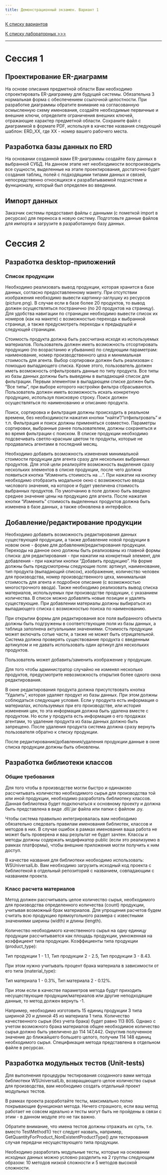 ```yaml
---
title: Демонстрационный экзамен. Вариант 1
---
```


[К списку вариантов](demo-exam.md)

[К списку лабораторных >>>](../../../README.md)

---

# Сессия 1

## Проектирование ER-диаграмм

На основе описания предметной области Вам необходимо спроектировать ER-диаграмму для будущей
системы. Обязательна 3 нормальная форма с обеспечением ссылочной целостности. При разработке
диаграммы обратите внимание на согласованную осмысленную схему именования, создайте
необходимые первичные и внешние ключи, определите ограничения внешних ключей, отражающие
характер предметной области. Сохраните файл с диаграммой в формате PDF, используя в качестве
названия следующий шаблон: ERD_XX, где XX - номер вашего рабочего места.

## Разработка базы данных по ERD

На основании созданной вами ER-диаграммы создайте базу данных в выбранной СУБД. На данном этапе
нет необходимости воспроизводить все сущности, выделенные на этапе проектирования, достаточно
будет создания таблиц, полей с подходящими типами данных и связей, непосредственно относящихся к
разрабатываемой подсистеме и функционалу, который был определен во введении.

## Импорт данных

Заказчик системы предоставил файлы с данными (с пометкой import в ресурсах) для переноса в новую
систему. Подготовьте данные файлов для импорта и загрузите в разработанную базу данных.

# Сессия 2

## Разработка desktop-приложений

### Список продукции

Необходимо реализовать вывод продукции, которая хранится в базе данных, согласно предоставленному
макету. При отсутствии изображения необходимо вывести картинку-заглушку из ресурсов (picture.png).
В случае если в базе более 20 продуктов, то вывод должен осуществляться постранично (по 20 продуктов
на страницу). Для удобства навигации по страницам необходимо вывести список их номеров (как на
макете) с возможностью перехода к выбранной странице, а также предусмотреть переходы к
предыдущей и следующей страницам.

Стоимость продукта должна быть рассчитана исходя из используемых материалов.
Пользователь должен иметь возможность отсортировать продукцию (по возрастанию и убыванию) по
следующим параметрам: наименование, номер производственного цеха и минимальная стоимость для
агента. Выбор сортировки должен быть реализован с помощью выпадающего списка.
Кроме этого, пользователь должен иметь возможность отфильтровать данные по типу продукта. Все типы
из базы данных должны быть выведены в выпадающий список для фильтрации. Первым элементом в
выпадающем списке должен быть “Все типы”, при выборе которого настройки фильтра сбрасываются.
Пользователь должен иметь возможность искать конкретную продукцию, используя поисковую строку.
Поиск должен осуществляться по наименованию и описанию продукта.

Поиск, сортировка и фильтрация должны происходить в реальном времени, без необходимости нажатия
кнопки “найти”/”отфильтровать” и т.п. Фильтрация и поиск должны применяться совместно. Параметры
сортировки, выбранные ранее пользователем, должны сохраняться и во время фильтрации с поиском.
В списке продукции необходимо подсвечивать светло-красным цветом те продукты, которые не
продавались агентами в последний месяц.

Необходимо добавить возможность изменения минимальной стоимости продукции для агента сразу для
нескольких выбранных продуктов. Для этой цели реализуйте возможность выделения сразу нескольких
элементов в списке продукции, после чего должна появиться кнопка “Изменить стоимость на ...”. При
нажатии на кнопку необходимо отобразить модальное окно с возможностью ввода числового значения,
на которое и будет увеличена стоимость выбранных продуктов. По умолчанию в поле должно быть
введено среднее значение цены на продукцию для агента. После нажатия кнопки “Изменить” стоимость
выделенных продуктов должна быть изменена в базе данных, а также обновлена в интерфейсе.

## Добавление/редактирование продукции

Необходимо добавить возможность редактирования данных существующей продукции, а также
добавление новой продукции в новом окне - форме для добавления/редактирования продукции.
Переходы на данное окно должны быть реализованы из главной формы списка: для редактирования - при
нажатии на конкретный элемент, для добавления - при нажатии кнопки “Добавить продукцию”.
На форме должны быть предусмотрены следующие поля: артикул, наименование, тип продукта
(выпадающий список), изображение, количество человек для производства, номер производственного
цеха, минимальная стоимость для агента и подробное описание (с возможностью многострочного ввода).
Также необходимо реализовать вывод списка материалов, используемых при производстве продукции, с
указанием количества. В список можно добавлять новые позиции и удалять существующие. При
добавлении материалы должны выбираться из выпадающего списка с возможностью поиска по
наименованию.

При открытии формы для редактирования все поля выбранного объекта должны быть подгружены в
соответствующие поля из базы данных, а таблица заполнена актуальными значениями.
Стоимость продукции может включать сотые части, а также не может быть отрицательной. Система
должна проверять существование продукта с введенным артикулом и не давать использовать один
артикул для нескольких продуктов.

Пользователь может добавить/заменить изображение у продукции.

Для того чтобы администратор случайно не изменял несколько продуктов, предусмотрите невозможность
открытия более одного окна редактирования.

В окне редактирования продукта должна присутствовать кнопка “Удалить”, которая удаляет продукт из
базы данных. При этом должны соблюдаться следующие условия. Если у продукта есть информация о
материалах, используемых при его производстве, или история изменения цен, то эта информация должна
быть удалена вместе с продуктом. Но если у продукта есть информация о его продажах агентами, то
удаление продукта из базы данных должно быть запрещено. После удаления продукта система должна
сразу вернуть пользователя обратно к списку продукции.

После редактирования/добавления/удаления продукции данные в окне списка продукции должны быть
обновлены.

## Разработка библиотеки классов

### Общие требования

Для того чтобы в производстве могли быстро и одинаково рассчитывать количество необходимого сырья
для производства той или иной продукции, необходимо разработать библиотеку классов.
Данная библиотека будет подключаться к основному проекту и должна быть представлена в виде .dll/.jar
файла или папки с файлом .py.

Чтобы система правильно интегрировалась вам необходимо обязательно следовать правилам
именования библиотек, классов и методов в них. В случае ошибок в рамках именования ваша работа не
может быть проверена и ваш результат не будет зачтен. Классы и методы должны содержать
модификатор public (если это реализуемо в рамках платформы), чтобы внешние приложения могли
получить к ним доступ.

В качестве названия для библиотеки необходимо использовать: WSUniversalLib. Вам необходимо
загрузить исходный код проекта с библиотекой в отдельный репозиторий с названием, совпадающим с
названием проекта.

### Класс расчета материалов

Метод должен рассчитывать целое количество сырья, необходимого для производства определенного
количества (count) продукции, учитывая возможный брак материалов. Для упрощения расчетов будем
считать всю продукцию прямоугольного размера с известными значениями ширины (width) и длины
(length).

Количество необходимого качественного сырья на одну единицу продукции рассчитывается как площадь
продукции, умноженная на коэффициент типа продукции.
Коэффициенты типа продукции (product_type):

Тип продукции 1 - 1.1,
Тип продукции 2 - 2.5,
Тип продукции 3 - 8.43.

При этом нужно учитывать процент брака материала в зависимости от его типа (material_type):

Тип материала 1 - 0.3%,
Тип материала 2 - 0.12%.

При этом если в качестве параметров метода будут приходить несуществующие
продукции/материалов или другие неподходящие данные, то метод должен вернуть -1.

Например, необходимо изготовить 15 единиц продукции 3 типа шириной 20 и длиной 45 из материала 1
типа. Количество качественного сырья (без учета брака) будет равно 113 805. Однако с учетом возможного
брака материалов общее необходимое количество сырья должно быть увеличено до 114 147,442.
Округлив полученное значение до ближайшего большего целого, получим 114 148 единиц необходимого
сырья.
Спецификация метода представлена в отдельном файле в ресурсах.

## Разработка модульных тестов (Unit-tests)

Для выполнения процедуры тестирования созданного вами метода библиотеки WSUniversalLib,
возвращающего целое количество сырья для производства, вам необходимо создать отдельный проект
модульных тестов.

В рамках проекта разработайте тесты, максимально полно покрывающие функционал метода. Ничего
страшного, если ваш метод работает не совсем идеально и тесты могут быть не пройдены в связи с этим -
в данном модуле это не так важно.

Обратите внимание, что имена тестов должны отражать их суть, т.е. вместо TestMethod1() тест следует
назвать, например, GetQuantityForProduct_NonExistentProductType() для тестирования случая передачи
несуществующего типа продукции.

Необходимо разработать модульные тесты, которые на основании исходных данных можно условно
разделить на 2 группы следующим образом: 10 методов низкой сложности и 5 методов высокой
сложности.